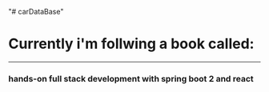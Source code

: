 "# carDataBase" 
# Currently i'm follwing a book called:
---
### hands-on full stack development with spring boot 2 and react 
